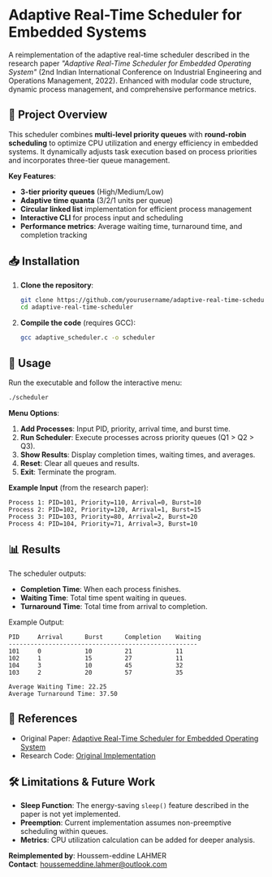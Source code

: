 # Adaptive Real-Time Scheduler for Embedded Systems


A reimplementation of the adaptive real-time scheduler described in the research paper *"Adaptive Real-Time Scheduler for Embedded Operating System"* (2nd Indian International Conference on Industrial Engineering and Operations Management, 2022). Enhanced with modular code structure, dynamic process management, and comprehensive performance metrics.

## 📜 Project Overview
This scheduler combines **multi-level priority queues** with **round-robin scheduling** to optimize CPU utilization and energy efficiency in embedded systems. It dynamically adjusts task execution based on process priorities and incorporates three-tier queue management.

**Key Features**:
- **3-tier priority queues** (High/Medium/Low)
- **Adaptive time quanta** (3/2/1 units per queue)
- **Circular linked list** implementation for efficient process management
- **Interactive CLI** for process input and scheduling
- **Performance metrics**: Average waiting time, turnaround time, and completion tracking

## 📥 Installation
1. **Clone the repository**:
   ```bash
   git clone https://github.com/yourusername/adaptive-real-time-scheduler.git
   cd adaptive-real-time-scheduler
   ```
2. **Compile the code** (requires GCC):
   ```bash
   gcc adaptive_scheduler.c -o scheduler
   ```

## 🚀 Usage
Run the executable and follow the interactive menu:
```bash
./scheduler
```

**Menu Options**:
1. **Add Processes**: Input PID, priority, arrival time, and burst time.
2. **Run Scheduler**: Execute processes across priority queues (Q1 > Q2 > Q3).
3. **Show Results**: Display completion times, waiting times, and averages.
4. **Reset**: Clear all queues and results.
5. **Exit**: Terminate the program.

**Example Input** (from the research paper):
```
Process 1: PID=101, Priority=110, Arrival=0, Burst=10
Process 2: PID=102, Priority=120, Arrival=1, Burst=15
Process 3: PID=103, Priority=80, Arrival=2, Burst=20
Process 4: PID=104, Priority=71, Arrival=3, Burst=10
```

## 📊 Results
The scheduler outputs:
- **Completion Time**: When each process finishes.
- **Waiting Time**: Total time spent waiting in queues.
- **Turnaround Time**: Total time from arrival to completion.

Example Output:
```
PID     Arrival      Burst      Completion    Waiting
----------------------------------------------------
101     0            10         21            11
102     1            15         27            11
104     3            10         45            32
103     2            20         57            35

Average Waiting Time: 22.25
Average Turnaround Time: 37.50
```

## 📖 References
- Original Paper: [Adaptive Real-Time Scheduler for Embedded Operating System](https://ieomsociety.org/proceedings/2022india/191.pdf)
- Research Code: [Original Implementation](https://github.com/Arkajit-techie/ADAPTIVE-REAL-TIME-SCHEDULING-ALGORITHM)

## 🛠️ Limitations & Future Work
- **Sleep Function**: The energy-saving `sleep()` feature described in the paper is not yet implemented.
- **Preemption**: Current implementation assumes non-preemptive scheduling within queues.
- **Metrics**: CPU utilization calculation can be added for deeper analysis.



**Reimplemented by**: Houssem-eddine LAHMER  
**Contact**: [houssemeddine.lahmer@outlook.com](mailto:houssemeddine.lahmer@outlook.com)  
